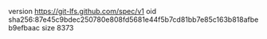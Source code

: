 version https://git-lfs.github.com/spec/v1
oid sha256:87e45c9bdec250780e808fd5681e44f5b7cd81bb7e85c163b818afbeb9efbaac
size 8373
